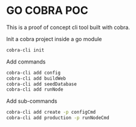 # GO COBRA POC

This is a proof of concept cli tool built with cobra.

Init a cobra project inside a go module

```bash
cobra-cli init
```

Add commands

```bash
cobra-cli add config
cobra-cli add buildWeb
cobra-cli add seedDatabase
cobra-cli add runNode
```

Add sub-commands

```bash
cobra-cli add create -p configCmd
cobra-cli add production -p runNodeCmd
```
